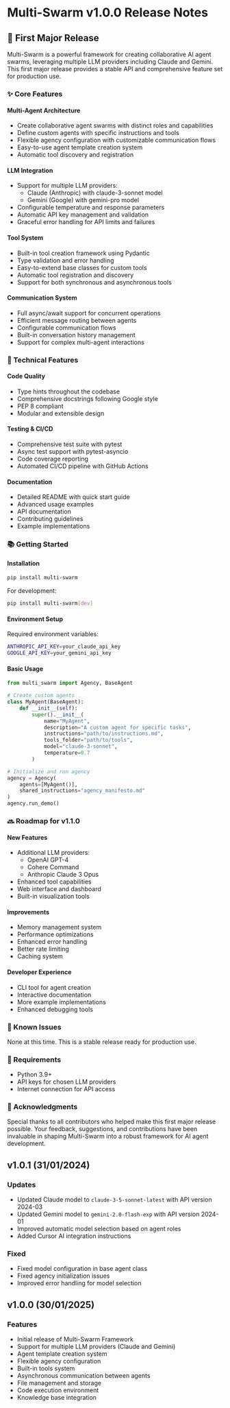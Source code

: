 # Multi-Swarm v1.0.0 Release Notes

## 🎉 First Major Release

Multi-Swarm is a powerful framework for creating collaborative AI agent swarms, leveraging multiple LLM providers including Claude and Gemini. This first major release provides a stable API and comprehensive feature set for production use.

### ✨ Core Features

#### Multi-Agent Architecture
- Create collaborative agent swarms with distinct roles and capabilities
- Define custom agents with specific instructions and tools
- Flexible agency configuration with customizable communication flows
- Easy-to-use agent template creation system
- Automatic tool discovery and registration

#### LLM Integration
- Support for multiple LLM providers:
  - Claude (Anthropic) with claude-3-sonnet model
  - Gemini (Google) with gemini-pro model
- Configurable temperature and response parameters
- Automatic API key management and validation
- Graceful error handling for API limits and failures

#### Tool System
- Built-in tool creation framework using Pydantic
- Type validation and error handling
- Easy-to-extend base classes for custom tools
- Automatic tool registration and discovery
- Support for both synchronous and asynchronous tools

#### Communication System
- Full async/await support for concurrent operations
- Efficient message routing between agents
- Configurable communication flows
- Built-in conversation history management
- Support for complex multi-agent interactions

### 🔧 Technical Features

#### Code Quality
- Type hints throughout the codebase
- Comprehensive docstrings following Google style
- PEP 8 compliant
- Modular and extensible design

#### Testing & CI/CD
- Comprehensive test suite with pytest
- Async test support with pytest-asyncio
- Code coverage reporting
- Automated CI/CD pipeline with GitHub Actions

#### Documentation
- Detailed README with quick start guide
- Advanced usage examples
- API documentation
- Contributing guidelines
- Example implementations

### 📚 Getting Started

#### Installation
```bash
pip install multi-swarm
```

For development:
```bash
pip install multi-swarm[dev]
```

#### Environment Setup
Required environment variables:
```bash
ANTHROPIC_API_KEY=your_claude_api_key
GOOGLE_API_KEY=your_gemini_api_key
```

#### Basic Usage
```python
from multi_swarm import Agency, BaseAgent

# Create custom agents
class MyAgent(BaseAgent):
    def __init__(self):
        super().__init__(
            name="MyAgent",
            description="A custom agent for specific tasks",
            instructions="path/to/instructions.md",
            tools_folder="path/to/tools",
            model="claude-3-sonnet",
            temperature=0.7
        )

# Initialize and run agency
agency = Agency(
    agents=[MyAgent()],
    shared_instructions="agency_manifesto.md"
)
agency.run_demo()
```

### 🔜 Roadmap for v1.1.0

#### New Features
- Additional LLM providers:
  - OpenAI GPT-4
  - Cohere Command
  - Anthropic Claude 3 Opus
- Enhanced tool capabilities
- Web interface and dashboard
- Built-in visualization tools

#### Improvements
- Memory management system
- Performance optimizations
- Enhanced error handling
- Better rate limiting
- Caching system

#### Developer Experience
- CLI tool for agent creation
- Interactive documentation
- More example implementations
- Enhanced debugging tools

### 🐛 Known Issues

None at this time. This is a stable release ready for production use.

### 📝 Requirements

- Python 3.9+
- API keys for chosen LLM providers
- Internet connection for API access

### 🙏 Acknowledgments

Special thanks to all contributors who helped make this first major release possible. Your feedback, suggestions, and contributions have been invaluable in shaping Multi-Swarm into a robust framework for AI agent development.

## v1.0.1 (31/01/2024)

### Updates
- Updated Claude model to `claude-3-5-sonnet-latest` with API version 2024-03
- Updated Gemini model to `gemini-2.0-flash-exp` with API version 2024-01
- Improved automatic model selection based on agent roles
- Added Cursor AI integration instructions

### Fixed
- Fixed model configuration in base agent class
- Fixed agency initialization issues
- Improved error handling for model selection

## v1.0.0 (30/01/2025)

### Features
- Initial release of Multi-Swarm Framework
- Support for multiple LLM providers (Claude and Gemini)
- Agent template creation system
- Flexible agency configuration
- Built-in tools system
- Asynchronous communication between agents
- File management and storage
- Code execution environment
- Knowledge base integration 